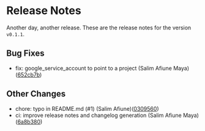 # Release Notes
Another day, another release. These are the release notes for the version `v0.1.1`.

## Bug Fixes
* fix: google_service_account to point to a project (Salim Afiune Maya)([652cb7b](https://github.com/lacework/terraform-gcp-service-account/commit/652cb7bbe13b526c67d8006a92aec121585856c4))
## Other Changes
* chore: typo in README.md (#1) (Salim Afiune)([0309560](https://github.com/lacework/terraform-gcp-service-account/commit/03095603bb916a8ce447849fa64c2112417a4b31))
* ci: improve release notes and changelog generation (Salim Afiune Maya)([6a8b380](https://github.com/lacework/terraform-gcp-service-account/commit/6a8b38042d22828eb5f22ebfaef3096380beda86))
